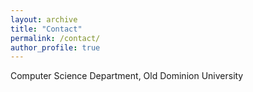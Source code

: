 ```yaml
---
layout: archive
title: "Contact"
permalink: /contact/
author_profile: true
---
```

Computer Science Department, Old Dominion University<br>


